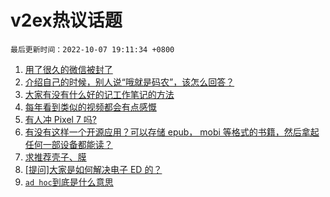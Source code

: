 # v2ex热议话题

`最后更新时间：2022-10-07 19:11:34 +0800`

1. [用了很久的微信被封了](https://www.v2ex.com/t/885018)
1. [介绍自己的时候，别人说“哦就是码农”，该怎么回答？](https://www.v2ex.com/t/884950)
1. [大家有没有什么好的记工作笔记的方法](https://www.v2ex.com/t/884947)
1. [每年看到类似的视频都会有点感慨](https://www.v2ex.com/t/884975)
1. [有人冲 Pixel 7 吗?](https://www.v2ex.com/t/884956)
1. [有没有这样一个开源应用？可以存储 epub， mobi 等格式的书籍，然后拿起任何一部设备都能读？](https://www.v2ex.com/t/884988)
1. [求推荐壳子、膜](https://www.v2ex.com/t/884997)
1. [[提问]大家是如何解决电子 ED 的？](https://www.v2ex.com/t/884992)
1. [`ad hoc`到底是什么意思](https://www.v2ex.com/t/884985)

